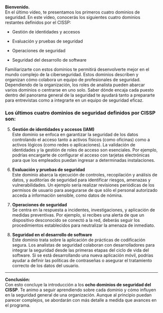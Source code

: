 
**Bienvenido.**  
En el último vídeo, te presentamos los primeros cuatro dominios de seguridad. En este vídeo, conocerás los siguientes cuatro dominios restantes definidos por el CISSP:

- Gestión de identidades y accesos
    
- Evaluación y pruebas de seguridad
    
- Operaciones de seguridad
    
- Seguridad del desarrollo de software
    

Familiarizarte con estos dominios te permitirá desenvolverte mejor en el mundo complejo de la ciberseguridad. Estos dominios describen y organizan cómo colabora un equipo de profesionales de seguridad. Dependiendo de la organización, los roles de analista pueden abarcar varios dominios o centrarse en uno solo. Saber dónde encaja cada puesto dentro del panorama general de la seguridad te ayudará tanto a prepararte para entrevistas como a integrarte en un equipo de seguridad eficaz.

### Los últimos cuatro dominios de seguridad definidos por CISSP son:

5. **Gestión de identidades y accesos (IAM)**  
    Este dominio se enfoca en garantizar la seguridad de los datos controlando el acceso tanto a activos físicos (como oficinas) como a activos lógicos (como redes o aplicaciones). La validación de identidades y la gestión de roles de acceso son esenciales. Por ejemplo, podrías encargarte de configurar el acceso con tarjetas electrónicas para que los empleados puedan ingresar a determinadas instalaciones.
    
6. **Evaluación y pruebas de seguridad**  
    Este dominio abarca la ejecución de controles, recopilación y análisis de datos, y auditorías de seguridad para identificar riesgos, amenazas y vulnerabilidades. Un ejemplo sería realizar revisiones periódicas de los permisos de usuario para asegurarse de que sólo el personal autorizado acceda a información sensible, como datos de nómina.
    
7. **Operaciones de seguridad**  
    Se centra en la respuesta a incidentes, investigaciones, y aplicación de medidas preventivas. Por ejemplo, si recibes una alerta de que un dispositivo desconocido se conectó a la red, deberás seguir los procedimientos establecidos para neutralizar la amenaza de inmediato.
    
8. **Seguridad en el desarrollo de software**  
    Este dominio trata sobre la aplicación de prácticas de codificación segura. Los analistas de seguridad colaboran con desarrolladores para integrar la seguridad desde las primeras etapas del ciclo de vida del software. Si se está desarrollando una nueva aplicación móvil, podrías ayudar a definir las políticas de contraseñas o asegurar el tratamiento correcto de los datos del usuario.
    

---

**Conclusión:**  
Con esto concluye la introducción a los **ocho dominios de seguridad del CISSP**. Te animo a seguir aprendiendo sobre cada dominio y cómo influyen en la seguridad general de una organización. Aunque al principio puedan parecer complejos, se abordarán con más detalle a medida que avances en el programa.

